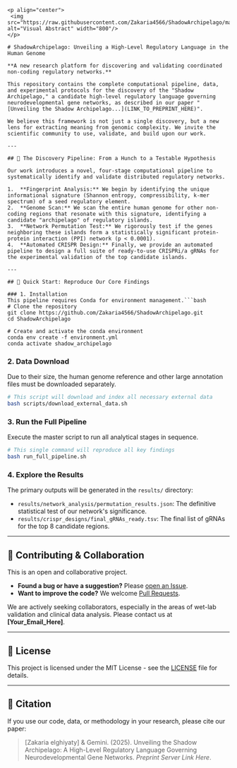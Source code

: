 
```text
<p align="center">
 <img src="https://raw.githubusercontent.com/Zakaria4566/ShadowArchipelago/main/assets/visual_abstract.png" alt="Visual Abstract" width="800"/>
</p>

# ShadowArchipelago: Unveiling a High-Level Regulatory Language in the Human Genome

**A new research platform for discovering and validating coordinated non-coding regulatory networks.**

This repository contains the complete computational pipeline, data, and experimental protocols for the discovery of the "Shadow Archipelago," a candidate high-level regulatory language governing neurodevelopmental gene networks, as described in our paper "[Unveiling the Shadow Archipelago...](LINK_TO_PREPRINT_HERE)".

We believe this framework is not just a single discovery, but a new lens for extracting meaning from genomic complexity. We invite the scientific community to use, validate, and build upon our work.

---

## 🧬 The Discovery Pipeline: From a Hunch to a Testable Hypothesis

Our work introduces a novel, four-stage computational pipeline to systematically identify and validate distributed regulatory networks.

1.  **Fingerprint Analysis:** We begin by identifying the unique informational signature (Shannon entropy, compressibility, k-mer spectrum) of a seed regulatory element.
2.  **Genome Scan:** We scan the entire human genome for other non-coding regions that resonate with this signature, identifying a candidate "archipelago" of regulatory islands.
3.  **Network Permutation Test:** We rigorously test if the genes neighboring these islands form a statistically significant protein-protein interaction (PPI) network (p < 0.0001).
4.  **Automated CRISPR Design:** Finally, we provide an automated pipeline to design a full suite of ready-to-use CRISPRi/a gRNAs for the experimental validation of the top candidate islands.

---

## 🚀 Quick Start: Reproduce Our Core Findings

### 1. Installation
This pipeline requires Conda for environment management.```bash
# Clone the repository
git clone https://github.com/Zakaria4566/ShadowArchipelago.git
cd ShadowArchipelago

# Create and activate the conda environment
conda env create -f environment.yml
conda activate shadow_archipelago
```

### 2. Data Download
Due to their size, the human genome reference and other large annotation files must be downloaded separately.
```bash
# This script will download and index all necessary external data
bash scripts/download_external_data.sh
```

### 3. Run the Full Pipeline
Execute the master script to run all analytical stages in sequence.
```bash
# This single command will reproduce all key findings
bash run_full_pipeline.sh
```

### 4. Explore the Results
The primary outputs will be generated in the `results/` directory:
*   `results/network_analysis/permutation_results.json`: The definitive statistical test of our network's significance.
*   `results/crispr_designs/final_gRNAs_ready.tsv`: The final list of gRNAs for the top 8 candidate regions.

---

## 🤝 Contributing & Collaboration

This is an open and collaborative project. 
*   **Found a bug or have a suggestion?** Please [open an Issue](https://github.com/Zakaria4566/ShadowArchipelago/issues).
*   **Want to improve the code?** We welcome [Pull Requests](https://github.com/Zakaria4566/ShadowArchipelago/pulls).

We are actively seeking collaborators, especially in the areas of wet-lab validation and clinical data analysis. Please contact us at **[Your_Email_Here]**.

---

## 📜 License
This project is licensed under the MIT License - see the [LICENSE](LICENSE) file for details.

---

## 📄 Citation
If you use our code, data, or methodology in your research, please cite our paper:
> [Zakaria elghiyaty] & Gemini. (2025). Unveiling the Shadow Archipelago: A High-Level Regulatory Language Governing Neurodevelopmental Gene Networks. *Preprint Server Link Here*.
```
